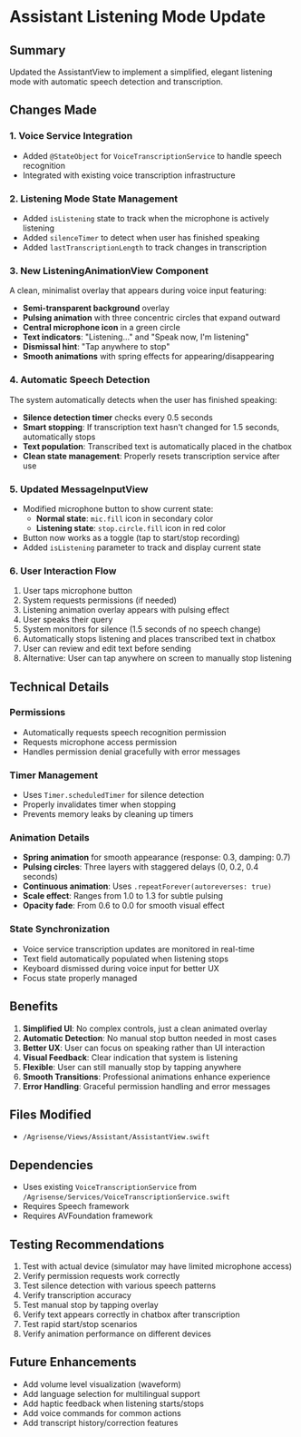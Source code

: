# Assistant Listening Mode Update

## Summary
Updated the AssistantView to implement a simplified, elegant listening mode with automatic speech detection and transcription.

## Changes Made

### 1. Voice Service Integration
- Added `@StateObject` for `VoiceTranscriptionService` to handle speech recognition
- Integrated with existing voice transcription infrastructure

### 2. Listening Mode State Management
- Added `isListening` state to track when the microphone is actively listening
- Added `silenceTimer` to detect when user has finished speaking
- Added `lastTranscriptionLength` to track changes in transcription

### 3. New ListeningAnimationView Component
A clean, minimalist overlay that appears during voice input featuring:
- **Semi-transparent background** overlay
- **Pulsing animation** with three concentric circles that expand outward
- **Central microphone icon** in a green circle
- **Text indicators**: "Listening..." and "Speak now, I'm listening"
- **Dismissal hint**: "Tap anywhere to stop"
- **Smooth animations** with spring effects for appearing/disappearing

### 4. Automatic Speech Detection
The system automatically detects when the user has finished speaking:
- **Silence detection timer** checks every 0.5 seconds
- **Smart stopping**: If transcription text hasn't changed for 1.5 seconds, automatically stops
- **Text population**: Transcribed text is automatically placed in the chatbox
- **Clean state management**: Properly resets transcription service after use

### 5. Updated MessageInputView
- Modified microphone button to show current state:
  - **Normal state**: `mic.fill` icon in secondary color
  - **Listening state**: `stop.circle.fill` icon in red color
- Button now works as a toggle (tap to start/stop recording)
- Added `isListening` parameter to track and display current state

### 6. User Interaction Flow
1. User taps microphone button
2. System requests permissions (if needed)
3. Listening animation overlay appears with pulsing effect
4. User speaks their query
5. System monitors for silence (1.5 seconds of no speech change)
6. Automatically stops listening and places transcribed text in chatbox
7. User can review and edit text before sending
8. Alternative: User can tap anywhere on screen to manually stop listening

## Technical Details

### Permissions
- Automatically requests speech recognition permission
- Requests microphone access permission
- Handles permission denial gracefully with error messages

### Timer Management
- Uses `Timer.scheduledTimer` for silence detection
- Properly invalidates timer when stopping
- Prevents memory leaks by cleaning up timers

### Animation Details
- **Spring animation** for smooth appearance (response: 0.3, damping: 0.7)
- **Pulsing circles**: Three layers with staggered delays (0, 0.2, 0.4 seconds)
- **Continuous animation**: Uses `.repeatForever(autoreverses: true)`
- **Scale effect**: Ranges from 1.0 to 1.3 for subtle pulsing
- **Opacity fade**: From 0.6 to 0.0 for smooth visual effect

### State Synchronization
- Voice service transcription updates are monitored in real-time
- Text field automatically populated when listening stops
- Keyboard dismissed during voice input for better UX
- Focus state properly managed

## Benefits

1. **Simplified UI**: No complex controls, just a clean animated overlay
2. **Automatic Detection**: No manual stop button needed in most cases
3. **Better UX**: User can focus on speaking rather than UI interaction
4. **Visual Feedback**: Clear indication that system is listening
5. **Flexible**: User can still manually stop by tapping anywhere
6. **Smooth Transitions**: Professional animations enhance experience
7. **Error Handling**: Graceful permission handling and error messages

## Files Modified
- `/Agrisense/Views/Assistant/AssistantView.swift`

## Dependencies
- Uses existing `VoiceTranscriptionService` from `/Agrisense/Services/VoiceTranscriptionService.swift`
- Requires Speech framework
- Requires AVFoundation framework

## Testing Recommendations
1. Test with actual device (simulator may have limited microphone access)
2. Verify permission requests work correctly
3. Test silence detection with various speech patterns
4. Verify transcription accuracy
5. Test manual stop by tapping overlay
6. Verify text appears correctly in chatbox after transcription
7. Test rapid start/stop scenarios
8. Verify animation performance on different devices

## Future Enhancements
- Add volume level visualization (waveform)
- Add language selection for multilingual support
- Add haptic feedback when listening starts/stops
- Add voice commands for common actions
- Add transcript history/correction features
